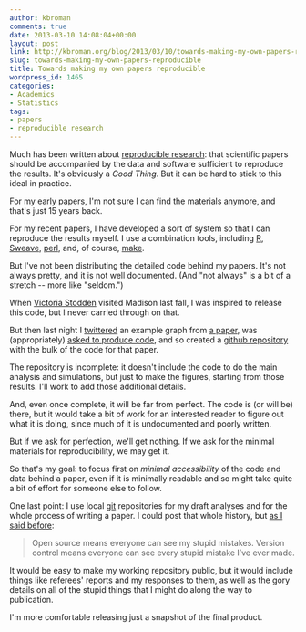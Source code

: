 ```yaml
---
author: kbroman
comments: true
date: 2013-03-10 14:08:04+00:00
layout: post
link: http://kbroman.org/blog/2013/03/10/towards-making-my-own-papers-reproducible/
slug: towards-making-my-own-papers-reproducible
title: Towards making my own papers reproducible
wordpress_id: 1465
categories:
- Academics
- Statistics
tags:
- papers
- reproducible research
---
```


Much has been written about [reproducible research](http://magazine.amstat.org/blog/2011/01/01/scipolicyjan11/): that scientific papers should be accompanied by the data and software sufficient to reproduce the results.  It's obviously a _Good Thing_.  But it can be hard to stick to this ideal in practice.

For my early papers, I'm not sure I can find the materials anymore, and that's just 15 years back.

For my recent papers, I have developed a sort of system so that I can reproduce the results myself.  I use a combination tools, including [R](http://www.r-project.org), [Sweave](http://www.stat.uni-muenchen.de/~leisch/Sweave/), [perl](http://www.cpan.org), and, of course, [make](http://www.gnu.org/software/make/).

But I've not been distributing the detailed code behind my papers.  It's not always pretty, and it is not well documented.  (And "not always" is a bit of a stretch -- more like "seldom.")

When [Victoria Stodden](http://www.stodden.net) visited Madison last fall, I was inspired to release this code, but I never carried through on that.

But then last night I [twittered](https://twitter.com/kwbroman/status/310633718551293953) an example graph from [a paper](http://www.biostat.wisc.edu/~kbroman/publications/phyloqtl.pdf), was (appropriately) [asked to produce code](https://twitter.com/fellgernon/status/310647658387734528), and so created a [github repository](https://github.com/kbroman/phyloQTLpaper/) with the bulk of the code for that paper.

The repository is incomplete: it doesn't include the code to do the main analysis and simulations, but just to make the figures, starting from those results.  I'll work to add those additional details.

And, even once complete, it will be far from perfect.  The code is (or will be) there, but it would take a bit of work for an interested reader to figure out what it is doing, since much of it is undocumented and poorly written.

But if we ask for perfection, we'll get nothing.  If we ask for the minimal materials for reproducibility, we may get it.

So that's my goal: to focus first on _minimal accessibility_ of the code and data behind a paper, even if it is minimally readable and so might take quite a bit of effort for someone else to follow.

One last point: I use local [git](http://git-scm.com) repositories for my draft analyses and for the whole process of writing a paper.  I could post that whole history, but [as I said before](http://kbroman.org/blog/2011/08/17/the-stupidest-r-code-ever/):



<blockquote>Open source means everyone can see my stupid mistakes. Version control means everyone can see every stupid mistake I’ve ever made.</blockquote>



It would be easy to make my working repository public, but it would include things like referees' reports and my responses to them, as well as the gory details on all of the stupid things that I might do along the way to publication.

I'm more comfortable releasing just a snapshot of the final product.

